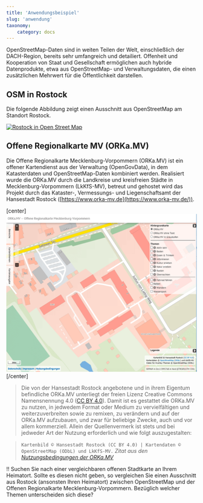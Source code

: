 ```yaml
---
title: 'Anwendungsbeispiel'
slug: 'anwendung'
taxonomy:
    category: docs
---
```


OpenStreetMap-Daten sind in weiten Teilen der Welt, einschließlich der DACH-Region, bereits sehr umfangreich und detailiert. Offenheit und Kooperation von Staat und Gesellschaft ermöglichen auch hybride Datenprodukte, etwa aus OpenStreetMap- und Verwaltungsdaten, die einen zusätzlichen Mehrwert für die Öffentlichkeit darstellen.

## OSM in Rostock
Die folgende Abbildung zeigt einen Ausschnitt aus OpenStreetMap am Standort Rostock.

[![Rostock in Open Street Map
](HRO_OSM.png?classes=caption "Rostock in Open Street Map")](https://www.openstreetmap.org/#map=11/54.0928/12.1275)

## Offene Regionalkarte MV (ORKa.MV)
Die Offene Regionalkarte Mecklenburg-Vorpommern (ORKa.MV) ist ein offener Kartendienst aus der Verwaltung (OpenGovData), in dem Katasterdaten und OpenStreetMap-Daten kombiniert werden.
Realisiert wurde die ORKa.MV durch die Landkreise und kreisfreien Städte in Mecklenburg-Vorpommern (LkKfS-MV), betreut und gehostet wird das Projekt durch das Kataster-, Vermessungs- und Liegenschaftsamt der Hansestadt Rostock ([https://www.orka-mv.de](https://www.orka-mv.de/)).

[center]
[![](ORKa.MV.png?classes=caption "ORKa.MV-Ausschnitt (beachten Sie die Urheberrechtsvermerke rechts unten)")](https://www.orka-mv.de/app/#/map=3/312198.17526/5997123.06413/EPSG:25833/S)
[/center]

>Die von der Hansestadt Rostock angebotene und in ihrem Eigentum befindliche ORKa.MV unterliegt der freien Lizenz Creative Commons Namensnennung 4.0 ([CC BY 4.0](https://creativecommons.org/licenses/by/4.0/deed.de)). Damit ist es gestattet die ORKa.MV zu nutzen, in jedwedem Format oder Medium zu vervielfältigen und weiterzuverbreiten sowie zu remixen, zu verändern und auf der ORKa.MV aufzubauen, und zwar für beliebige Zwecke, auch und vor allem kommerziell. Allein der Quellenvermerk ist stets und bei jedweder Art der Nutzung erforderlich und wie folgt auszugestalten:

> `Kartenbild © Hansestadt Rostock (CC BY 4.0) | Kartendaten © OpenStreetMap (ODbL) und LkKfS-MV.`
> <cite>Zitat aus den [Nutzungsbedingungen der ORKa.MV](https://www.orka-mv.de/nutzungsbedingungen.html)</cite>

!! Suchen Sie nach einer vergleichbaren offenen Stadtkarte an Ihrem Heimatort. Sollte es diesen nicht geben, so vergleichen Sie einen Ausschnitt aus Rostock (ansonsten Ihren Heimatort) zwischen OpenStreetMap und der Offenen Regionalkarte Mecklenburg-Vorpommern. Bezüglich welcher Themen unterscheiden sich diese?
